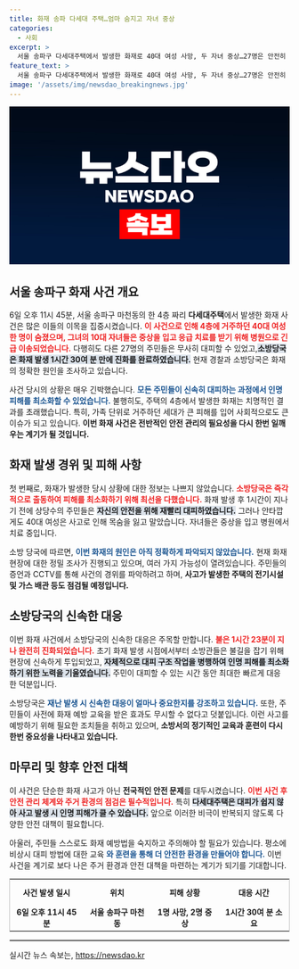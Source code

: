 ```yaml
---
title: 화재 송파 다세대 주택…엄마 숨지고 자녀 중상
categories:
  - 사회
excerpt: >
  서울 송파구 다세대주택에서 발생한 화재로 40대 여성 사망, 두 자녀 중상…27명은 안전히 대피 완료! 불길을 1시간 23분 만에 진화한 소방당국, 원인 규명에 나섰다. 사건의 전말을 클릭해 확인하세요!
feature_text: >
  서울 송파구 다세대주택에서 발생한 화재로 40대 여성 사망, 두 자녀 중상…27명은 안전히 대피 완료! 불길을 1시간 23분 만에 진화한 소방당국, 원인 규명에 나섰다. 사건의 전말을 클릭해 확인하세요!
image: '/assets/img/newsdao_breakingnews.jpg'
---
```


<p><img src="/assets/img/newsdao_breakingnews.jpg" alt="flaretime 속보" /></p>

<h2 data-ke-size="size26">서울 송파구 화재 사건 개요</h2>

<p data-ke-size="size16">6일 오후 11시 45분, 서울 송파구 마천동의 한 4층 짜리 <b>다세대주택</b>에서 발생한 화재 사건은 많은 이들의 이목을 집중시켰습니다. <b><span style="color: #ee2323;">이 사건으로 인해 4층에 거주하던 40대 여성 한 명이 숨졌으며, 그녀의 10대 자녀들은 중상을 입고 응급 치료를 받기 위해 병원으로 긴급 이송되었습니다.</span></b> 다행히도 다른 27명의 주민들은 무사히 대피할 수 있었고,<b><span style="background-color: #21538527;">소방당국은 화재 발생 1시간 30여 분 만에 진화를 완료하였습니다.</span></b> 현재 경찰과 소방당국은 화재의 정확한 원인을 조사하고 있습니다.</p>

<p data-ke-size="size16">사건 당시의 상황은 매우 긴박했습니다. <b><span style="color: #1a5490;">모든 주민들이 신속히 대피하는 과정에서 인명 피해를 최소화할 수 있었습니다.</span></b> 불행히도, 주택의 4층에서 발생한 화재는 치명적인 결과를 초래했습니다. 특히, 가족 단위로 거주하던 세대가 큰 피해를 입어 사회적으로도 큰 이슈가 되고 있습니다. <b>이번 화재 사건은 전반적인 안전 관리의 필요성을 다시 한번 일깨우는 계기가 될 것입니다.</b></p>

<h2 data-ke-size="size26">화재 발생 경위 및 피해 사항</h2>

<p data-ke-size="size16">첫 번째로, 화재가 발생한 당시 상황에 대한 정보는 나쁘지 않았습니다. <b><span style="color: #ee2323;">소방당국은 즉각적으로 출동하여 피해를 최소화하기 위해 최선을 다했습니다.</span></b> 화재 발생 후 1시간이 지나기 전에 상당수의 주민들은 <b><span style="background-color: #21538527;">자신의 안전을 위해 재빨리 대피하였습니다.</span></b> 그러나 안타깝게도 40대 여성은 사고로 인해 목숨을 잃고 말았습니다. 자녀들은 중상을 입고 병원에서 치료 중입니다.</p>

<p data-ke-size="size16">소방 당국에 따르면, <b><span style="color: #1a5490;">이번 화재의 원인은 아직 정확하게 파악되지 않았습니다.</span></b> 현재 화재 현장에 대한 정밀 조사가 진행되고 있으며, 여러 가지 가능성이 열려있습니다. 주민들의 증언과 CCTV를 통해 사건의 경위를 파악하려고 하며, <b>사고가 발생한 주택의 전기시설 및 가스 배관 등도 점검될 예정입니다.</b></p>

<h2 data-ke-size="size26">소방당국의 신속한 대응</h2>

<p data-ke-size="size16">이번 화재 사건에서 소방당국의 신속한 대응은 주목할 만합니다. <b><span style="color: #ee2323;">불은 1시간 23분이 지나 완전히 진화되었습니다.</span></b> 초기 화재 발생 시점에서부터 소방관들은 불길을 잡기 위해 현장에 신속하게 투입되었고, <b><span style="background-color: #21538527;">자체적으로 대피 구조 작업을 병행하여 인명 피해를 최소화하기 위한 노력을 기울였습니다.</span></b> 주민이 대피할 수 있는 시간 동안 최대한 빠르게 대응 한 덕분입니다.</p>

<p data-ke-size="size16">소방당국은 <b><span style="color: #1a5490;">재난 발생 시 신속한 대응이 얼마나 중요한지를 강조하고 있습니다.</span></b> 또한, 주민들이 사전에 화재 예방 교육을 받은 효과도 무시할 수 없다고 덧붙입니다. 이런 사고를 예방하기 위해 필요한 조치들을 취하고 있으며, <b>소방서의 정기적인 교육과 훈련이 다시 한번 중요성을 나타내고 있습니다.</b></p>

<h2 data-ke-size="size26">마무리 및 향후 안전 대책</h2>

<p data-ke-size="size16">이 사건은 단순한 화재 사고가 아닌 <b>전국적인 안전 문제</b>를 대두시켰습니다. <b><span style="color: #ee2323;">이번 사건 후 안전 관리 체계와 주거 환경의 점검은 필수적입니다.</span></b> 특히 <b><span style="background-color: #21538527;">다세대주택은 대피가 쉽지 않아 사고 발생 시 인명 피해가 클 수 있습니다.</span></b> 앞으로 이러한 비극이 반복되지 않도록 다양한 안전 대책이 필요합니다.</p>

<p data-ke-size="size16">아울러, 주민들 스스로도 화재 예방법을 숙지하고 주의해야 할 필요가 있습니다. 평소에 비상시 대피 방법에 대한 교육 <b><span style="color: #1a5490;">와 훈련을 통해 더 안전한 환경을 만들어야 합니다.</span></b> 이번 사건을 계기로 보다 나은 주거 환경과 안전 대책을 마련하는 계기가 되기를 기대합니다.</p>

<table style="width: 100%; border-collapse: collapse; border: 1px solid #bcbcbc;">
  <tr>
    <th style="text-align: center; height: 40px;"><b>사건 발생 일시</b></th>
    <th style="text-align: center; height: 40px;"><b>위치</b></th>
    <th style="text-align: center; height: 40px;"><b>피해 상황</b></th>
    <th style="text-align: center; height: 40px;"><b>대응 시간</b></th>
  </tr>
  <tr>
    <td style="text-align: center; height: 17px;"><b>6일 오후 11시 45분</b></td>
    <td style="text-align: center; height: 17px;"><b>서울 송파구 마천동</b></td>
    <td style="text-align: center; height: 17px;"><b>1명 사망, 2명 중상</b></td>
    <td style="text-align: center; height: 17px;"><b>1시간 30여 분 소요</b></td>
  </tr>
</table>

<hr style="border: 1px solid #bcbcbc;"/>
실시간 뉴스 속보는, <a href="https://newsdao.kr" rel="dofollow">https://newsdao.kr</a>



